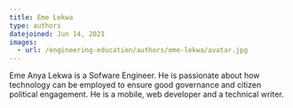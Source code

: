 ```yaml
---
title: Eme Lekwa
type: authors
datejoined: Jun 14, 2021
images:
  - url: /engineering-education/authors/eme-lekwa/avatar.jpg 
---
```

Eme Anya Lekwa is a Sofware Engineer. He is passionate about how technology can be employed to ensure good governance and citizen political engagement. He is a mobile, web developer and a technical writer.